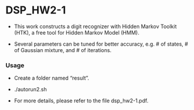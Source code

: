 # DSP_HW2-1

* This work constructs a digit recognizer with Hidden Markov Toolkit (HTK), a free tool for Hidden Markov Model (HMM).

* Several parameters can be tuned for better accuracy, e.g. # of states, # of Gaussian mixture, and # of iterations.

### Usage

* Create a folder named “result”.

* ./autorun2.sh

* For more details, please refer to the file dsp_hw2-1.pdf.
